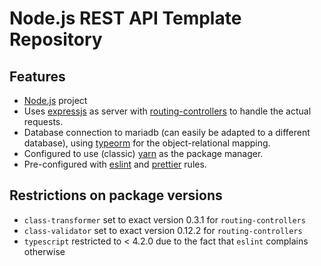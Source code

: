# Node.js REST API Template Repository

## Features

- [Node.js](https://nodejs.org/) project
- Uses [expressjs](https://expressjs.com/) as server with
  [routing-controllers](https://github.com/typestack/routing-controllers) to handle the actual requests.
- Database connection to mariadb (can easily be adapted to a different database), using
  [typeorm](https://github.com/typeorm/typeorm) for the object-relational mapping.
- Configured to use (classic) [yarn](https://classic.yarnpkg.com/) as the package manager.
- Pre-configured with [eslint](https://eslint.org/) and [prettier](https://prettier.io/) rules.

## Restrictions on package versions

- `class-transformer` set to exact version 0.3.1 for `routing-controllers`
- `class-validator` set to exact version 0.12.2 for `routing-controllers`
- `typescript` restricted to < 4.2.0 due to the fact that `eslint` complains otherwise
